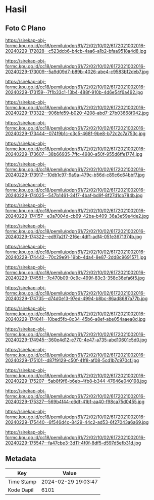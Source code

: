# Hasil

## Foto C Plano

https://sirekap-obj-formc.kpu.go.id/cc18/pemilu/pdpr/61/72/02/10/02/6172021002016-20240229-172828--c523dcb6-b4cb-4aa6-a1b2-bfaa9518a4d8.jpg

https://sirekap-obj-formc.kpu.go.id/cc18/pemilu/pdpr/61/72/02/10/02/6172021002016-20240229-173009--5a9d09d7-b89b-4026-abe4-c9583b12deb7.jpg

https://sirekap-obj-formc.kpu.go.id/cc18/pemilu/pdpr/61/72/02/10/02/6172021002016-20240229-173159--7f1b33c1-13b4-488f-910b-4d6e54f6a492.jpg

https://sirekap-obj-formc.kpu.go.id/cc18/pemilu/pdpr/61/72/02/10/02/6172021002016-20240229-173322--906bfd59-b020-4208-abd7-27b03668f042.jpg

https://sirekap-obj-formc.kpu.go.id/cc18/pemilu/pdpr/61/72/02/10/02/6172021002016-20240229-173444--074f9b1c-c3c5-468f-9be8-b72c2c7a753c.jpg

https://sirekap-obj-formc.kpu.go.id/cc18/pemilu/pdpr/61/72/02/10/02/6172021002016-20240229-173607--38b66935-7ffc-4980-a50f-955d6ffe1774.jpg

https://sirekap-obj-formc.kpu.go.id/cc18/pemilu/pdpr/61/72/02/10/02/6172021002016-20240229-173917--10db1c97-9a9a-479c-b56d-c89c6c64bbf7.jpg

https://sirekap-obj-formc.kpu.go.id/cc18/pemilu/pdpr/61/72/02/10/02/6172021002016-20240229-174025--547b1461-34f7-4baf-bd9f-8f27d1cb784b.jpg

https://sirekap-obj-formc.kpu.go.id/cc18/pemilu/pdpr/61/72/02/10/02/6172021002016-20240229-174157--e3a7004d-cb69-42ba-b409-36a3e59e4de2.jpg

https://sirekap-obj-formc.kpu.go.id/cc18/pemilu/pdpr/61/72/02/10/02/6172021002016-20240229-174322--ed97a2f7-216e-4df1-adf4-051e3671374b.jpg

https://sirekap-obj-formc.kpu.go.id/cc18/pemilu/pdpr/61/72/02/10/02/6172021002016-20240229-174442--70c29e91-19bb-4da4-8e87-2dd8c9691571.jpg

https://sirekap-obj-formc.kpu.go.id/cc18/pemilu/pdpr/61/72/02/10/02/6172021002016-20240229-174551--7c470b09-0c9c-499f-83c3-358c36efa6f5.jpg

https://sirekap-obj-formc.kpu.go.id/cc18/pemilu/pdpr/61/72/02/10/02/6172021002016-20240229-174735--d74d0e13-97ed-4994-b8bc-86ad8687a77b.jpg

https://sirekap-obj-formc.kpu.go.id/cc18/pemilu/pdpr/61/72/02/10/02/6172021002016-20240229-174841--10bed5fb-8c34-45b6-a8ef-abe054aaea8d.jpg

https://sirekap-obj-formc.kpu.go.id/cc18/pemilu/pdpr/61/72/02/10/02/6172021002016-20240229-174945--360e4d12-e770-4e47-a735-abd10601c5d0.jpg

https://sirekap-obj-formc.kpu.go.id/cc18/pemilu/pdpr/61/72/02/10/02/6172021002016-20240229-175101--d87f9129-c50f-41f8-af08-5cd1b7c970cf.jpg

https://sirekap-obj-formc.kpu.go.id/cc18/pemilu/pdpr/61/72/02/10/02/6172021002016-20240229-175207--5ab8f9f6-b6eb-4fb8-b344-47646e040198.jpg

https://sirekap-obj-formc.kpu.go.id/cc18/pemilu/pdpr/61/72/02/10/02/6172021002016-20240229-175327--569b4f44-c6df-41b1-aa40-f98ca75d0455.jpg

https://sirekap-obj-formc.kpu.go.id/cc18/pemilu/pdpr/61/72/02/10/02/6172021002016-20240229-175440--6f546d4c-8429-44c2-ad53-6f27043a6a69.jpg

https://sirekap-obj-formc.kpu.go.id/cc18/pemilu/pdpr/61/72/02/10/02/6172021002016-20240229-175547--fa47cbe3-3d11-4f0f-8df5-d597d5efb31d.jpg


## Metadata

| Key        | Value               |
| ---------- | ------------------- |
| Time Stamp | 2024-02-29 19:03:47 |
| Kode Dapil | 6101                |



